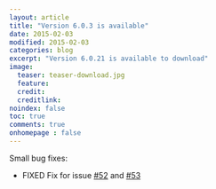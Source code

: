 ```yaml
---
layout: article
title: "Version 6.0.3 is available"
date: 2015-02-03
modified: 2015-02-03
categories: blog
excerpt: "Version 6.0.21 is available to download"
image:
  teaser: teaser-download.jpg
  feature:
  credit:
  creditlink:
noindex: false
toc: true
comments: true
onhomepage : false
---
```


Small bug fixes:

* <span class="badge danger">FIXED</span> Fix for issue [#52](https://github.com/vdesabou/alfred-spotify-mini-player/issues/52) and [#53](https://github.com/vdesabou/alfred-spotify-mini-player/issues/53)


